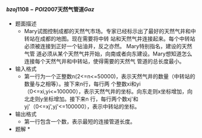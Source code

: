 #### $bzoj1108-POI2007$天然气管道$Gaz$

* 题面描述
  * Mary试图控制成都的天然气市场。专家已经标示出了最好的天然气井和中转站在成都的地图。现在需要将中转
    站和天然气井连接起来。每个中转站必须被连接到正好一个钻油井，反之亦然。 Mary特别指名，建设的天然气管
    道必须从某个天然气井开始，向南或者向东建设。Mary想知道怎么连接每个天然气井和中转站，使得需要的天然气
    管道的总长度最小。
* 输入格式
  * 第一行为一个正整数n(2<=n<=50000)，表示天然气井的数量（中转站的数量与之相等）。接下来n行，每行两
    个整数xi和yi（0<=xi,yi<=100000），表示天然气井的坐标。向东走则x坐标增加，向北走则y坐标增加。接下来n
    行，每行两个数xj'和yj'（0<=xj',yj'<=100000），表示中转站的坐标。
* 输出格式
  * 第一行包含一个数，表示最短的连接管道长度。
* 题解
  * 